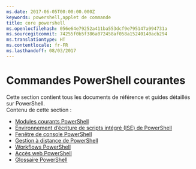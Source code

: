 ```yaml
---
ms.date: 2017-06-05T00:00:00.000Z
keywords: powershell,applet de commande
title: core powershell
ms.openlocfilehash: 056e64e79252a411ba553dcf9e795147a994731a
ms.sourcegitcommit: 74255f0b5f386a072458af058a15240140acb294
ms.translationtype: HT
ms.contentlocale: fr-FR
ms.lasthandoff: 08/03/2017
---
```

#  <a name="common-powershell"></a>Commandes PowerShell courantes
Cette section contient tous les documents de référence et guides détaillés sur PowerShell.  
Contenu de cette section :
-  [Modules courants PowerShell](core-modules.md)
-  [Environnement d’écriture de scripts intégré (ISE) de PowerShell](ise-guide.md)
-  [Fenêtre de console PowerShell](console-guide.md)
-  [Gestion à distance de PowerShell](Running-Remote-Commands.md)
-  [Workflows PowerShell](workflows-guide.md)
-  [Accès web PowerShell](web-access.md)
-  [Glossaire PowerShell](../Windows-PowerShell-Glossary.md)

